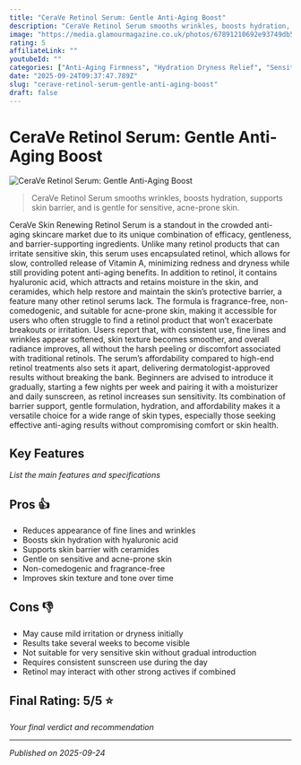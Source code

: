 ```yaml
---
title: "CeraVe Retinol Serum: Gentle Anti-Aging Boost"
description: "CeraVe Retinol Serum smooths wrinkles, boosts hydration, supports skin barrier, and is gentle for sensitive, acne-prone skin."
image: "https://media.glamourmagazine.co.uk/photos/67891210692e93749db58473/16%3A9/w_2580%2Cc_limit/BEAUTY%20EDITOR%20SPECIAL%20160125%20copy.jpg?mbid=social_retweet"
rating: 5
affiliateLink: ""
youtubeId: ""
categories: ["Anti-Aging Firmness", "Hydration Dryness Relief", "Sensitive Skin Redness"]
date: "2025-09-24T09:37:47.789Z"
slug: "cerave-retinol-serum-gentle-anti-aging-boost"
draft: false
---
```


# CeraVe Retinol Serum: Gentle Anti-Aging Boost

![CeraVe Retinol Serum: Gentle Anti-Aging Boost](https://media.glamourmagazine.co.uk/photos/67891210692e93749db58473/16%3A9/w_2580%2Cc_limit/BEAUTY%20EDITOR%20SPECIAL%20160125%20copy.jpg?mbid=social_retweet)

> CeraVe Retinol Serum smooths wrinkles, boosts hydration, supports skin barrier, and is gentle for sensitive, acne-prone skin.

CeraVe Skin Renewing Retinol Serum is a standout in the crowded anti-aging skincare market due to its unique combination of efficacy, gentleness, and barrier-supporting ingredients. Unlike many retinol products that can irritate sensitive skin, this serum uses encapsulated retinol, which allows for slow, controlled release of Vitamin A, minimizing redness and dryness while still providing potent anti-aging benefits. In addition to retinol, it contains hyaluronic acid, which attracts and retains moisture in the skin, and ceramides, which help restore and maintain the skin’s protective barrier, a feature many other retinol serums lack. The formula is fragrance-free, non-comedogenic, and suitable for acne-prone skin, making it accessible for users who often struggle to find a retinol product that won’t exacerbate breakouts or irritation. Users report that, with consistent use, fine lines and wrinkles appear softened, skin texture becomes smoother, and overall radiance improves, all without the harsh peeling or discomfort associated with traditional retinols. The serum’s affordability compared to high-end retinol treatments also sets it apart, delivering dermatologist-approved results without breaking the bank. Beginners are advised to introduce it gradually, starting a few nights per week and pairing it with a moisturizer and daily sunscreen, as retinol increases sun sensitivity. Its combination of barrier support, gentle formulation, hydration, and affordability makes it a versatile choice for a wide range of skin types, especially those seeking effective anti-aging results without compromising comfort or skin health.

## Key Features

*List the main features and specifications*


## Pros 👍

- Reduces appearance of fine lines and wrinkles
- Boosts skin hydration with hyaluronic acid
- Supports skin barrier with ceramides
- Gentle on sensitive and acne-prone skin
- Non-comedogenic and fragrance-free
- Improves skin texture and tone over time



## Cons 👎

- May cause mild irritation or dryness initially
- Results take several weeks to become visible
- Not suitable for very sensitive skin without gradual introduction
- Requires consistent sunscreen use during the day
- Retinol may interact with other strong actives if combined


## Final Rating: 5/5 ⭐

*Your final verdict and recommendation*



---

*Published on 2025-09-24*
